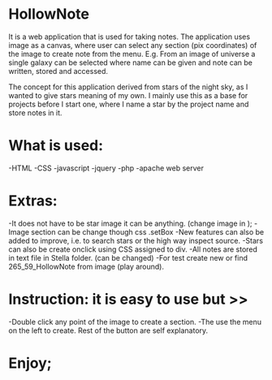 # HollowNote
It is a web application that is used for taking notes.
The application uses image as a canvas, where user can select any section (pix coordinates) of the image to create note from the menu.
E.g. From an image of universe a single galaxy can be selected where name can be given and note can be written, stored and accessed.

The concept for this application derived from stars of the night sky, as I wanted to give stars meaning of my own. I mainly use this as a base for projects before
I start one, where I name a star by the project name and store notes in it.

# What is used:
-HTML
-CSS
-javascript
-jquery
-php
-apache web server

# Extras:
-It does not have to be star image it can be anything. (change image in <img>);
-Image section can be change though css .setBox
-New features can also be added to improve, i.e. to search stars or the high way inspect source.
-Stars can also be create onclick using CSS assigned to div.
-All notes are stored in text file in Stella folder. (can be changed)
-For test create new or find 265_59_HollowNote from image (play around).

# Instruction: it is easy to use but >>
-Double click any point of the image to create a section.
-The use the menu on the left to create. Rest of the button are self explanatory.

# Enjoy;
